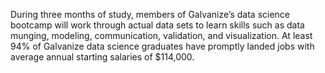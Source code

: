 During three months of study, members of Galvanize’s data science bootcamp
will work through actual data sets to learn skills such as data munging,
modeling, communication, validation, and visualization. At least 94% of
Galvanize data science graduates have promptly landed jobs with average annual
starting salaries of $114,000.

